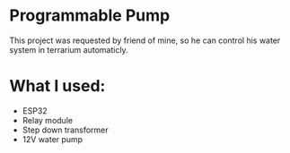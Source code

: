 # Programmable Pump

This project was requested by friend of mine, so he can control his water system in terrarium automaticly. 
# What I used: 
<ul>
  <li>ESP32</li>
  <li>Relay module</li>
  <li>Step down transformer</li>
  <li>12V water pump</li>
</ul>

